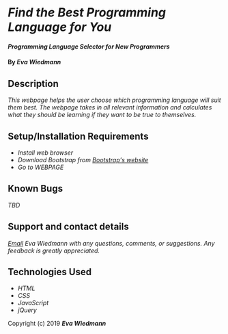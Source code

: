 # _Find the Best Programming Language for You_

#### _Programming Language Selector for New Programmers_

#### By _**Eva Wiedmann**_

## Description

_This webpage helps the user choose which programming language will suit them best. The webpage takes in all relevant information and calculates what they should be learning if they want to be true to themselves._

## Setup/Installation Requirements

* _Install web browser_
* _Download Bootstrap from [Bootstrap's website](https://getbootstrap.com/docs/3.3/)_
* _Go to WEBPAGE_

## Known Bugs

_TBD_

## Support and contact details

_[Email](mailto:evawiedmann@gmail.com) Eva Wiedmann with any questions, comments, or suggestions. Any feedback is greatly appreciated._

## Technologies Used

* _HTML_
* _CSS_
* _JavaScript_
* _jQuery_

Copyright (c) 2019 **_Eva Wiedmann_**

